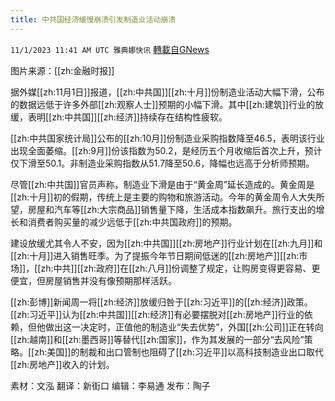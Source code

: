 ```yaml
---
title: 中共国经济缓慢崩溃引发制造业活动崩溃
---
```

`11/1/2023 11:41 AM UTC 雅典娜快讯` [轉載自GNews](https://gnews.org/articles/1908156)

图片来源：[[zh:金融时报]]

据外媒[[zh:11月1日]]报道，[[zh:中共国]][[zh:十月]]份制造业活动大幅下滑，公布的数据远低于许多外部[[zh:观察人士]]预期的小幅下滑。其中[[zh:建筑]]行业的放缓，表明[[zh:中共国]][[zh:经济]]持续存在结构性疲软。

[[zh:中共国家统计局]]公布的[[zh:10月]]份制造业采购指数降至46.5，表明该行业出现全面萎缩。[[zh:9月]]份该指数为50.2，是经历五个月收缩后首次上升，预计仅下滑至50.1。非制造业采购指数从51.7降至50.6，降幅也远高于分析师预期。

尽管[[zh:中共国]]官员声称，制造业下滑是由于“黄金周”延长造成的。黄金周是[[zh:十月]]初的假期，传统上是主要的购物和旅游活动。今年的黄金周令人大失所望，房屋和汽车等[[zh:大宗商品]]销售量下降，生活成本指数飙升。旅行支出的增长和消费者购买量的减少远低于[[zh:中共国政府]]的预期。

建设放缓尤其令人不安，因为[[zh:中共国]][[zh:房地产]]行业计划在[[zh:九月]]和[[zh:十月]]进入销售旺季。为了提振今年节日期间低迷的[[zh:房地产]][[zh:市场]]，[[zh:中共]][[zh:政府]]在[[zh:八月]]份调整了规定，让购房变得更容易、更便宜，但房屋销售并没有像预期那样活跃。

[[zh:彭博]]新闻周一将[[zh:经济]]放缓归咎于[[zh:习近平]]的[[zh:经济]]政策。[[zh:习近平]]认为[[zh:中共国]][[zh:经济]]有必要摆脱对[[zh:房地产]]行业的依赖，但他做出这一决定时，正值他的制造业“失去优势”，外国[[zh:公司]]正在转向[[zh:越南]]和[[zh:墨西哥]]等替代[[zh:国家]]，作为其发展的一部分“去风险”策略。[[zh:美国]]的制裁和出口管制也阻碍了[[zh:习近平]]以高科技制造业出口取代[[zh:房地产]]收入的计划。

素材：文泓  翻译：新街口  编辑：李易通  发布：陶子


